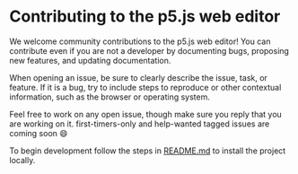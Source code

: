 # Contributing to the p5.js web editor

We welcome community contributions to the p5.js web editor! You can contribute even if you are not a developer by documenting bugs, proposing new features, and updating documentation.

When opening an issue, be sure to clearly describe the issue, task, or feature. If it is a bug, try to include steps to reproduce or other contextual information, such as the browser or operating system. 

Feel free to work on any open issue, though make sure you reply that you are working on it. first-timers-only and help-wanted tagged issues are coming soon :smile:

To begin development follow the steps in [README.md](https://github.com/processing/p5.js-web-editor#development-installation) to install the project locally. 
